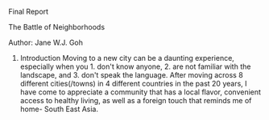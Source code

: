 Final Report

The Battle of Neighborhoods

Author: Jane W.J. Goh

1. Introduction
Moving to a new city can be a daunting experience, especially when you 1. don't know anyone, 2. are not familiar with the landscape, and 3. don't speak the language. After moving across 8 different cities(/towns) in 4 different countries in the past 20 years, I have come to appreciate a community that has a local flavor, convenient access to healthy living, as well as a foreign touch that reminds me of home- South East Asia. 